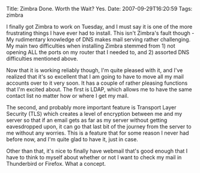 Title: Zimbra Done. Worth the Wait? Yes.
Date: 2007-09-29T16:20:59
Tags: zimbra


I finally got Zimbra to work on Tuesday, and I must say it is one of the more frustrating things I have ever had to install. This isn't Zimbra's fault though - My rudimentary knowledge of DNS makes mail serving rather challenging. My main two difficulties when installing Zimbra stemmed from 1) not opening ALL the ports on my router that I needed to, and 2) assorted DNS difficulties mentioned above. 

Now that it is working reliably though, I'm quite pleased with it, and I've realized that it's so excellent that I am going to have to move all my mail accounts over to it very soon. It has a couple of rather pleasing functions that I'm excited about. The first is LDAP, which allows me to have the same contact list no matter how or where I get my mail. 

The second, and probably more important feature is Transport Layer Security (TLS) which creates a level of encryption between me and my server so that if an email gets as far as my server without getting eavesdropped upon, it can go that last bit of the journey from the server to me without any worries. This is a feature that for some reason I never had before now, and I'm quite glad to have it, just in case.

Other than that, it's nice to finally have webmail that's good enough that I have to think to myself about whether or not I want to check my mail in Thunderbird or Firefox. What a concept. 
<!--break-->